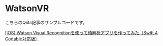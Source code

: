 # WatsonVR

こちらのQiita記事のサンプルコードです。

[[iOS] Watson Visual Recognitionを使って顔解析アプリを作ってみた（Swift 4 Codable対応版）](https://qiita.com/y-some/items/72baf2f6218f2688342e#_reference-6ccb7128cd012722c261)
